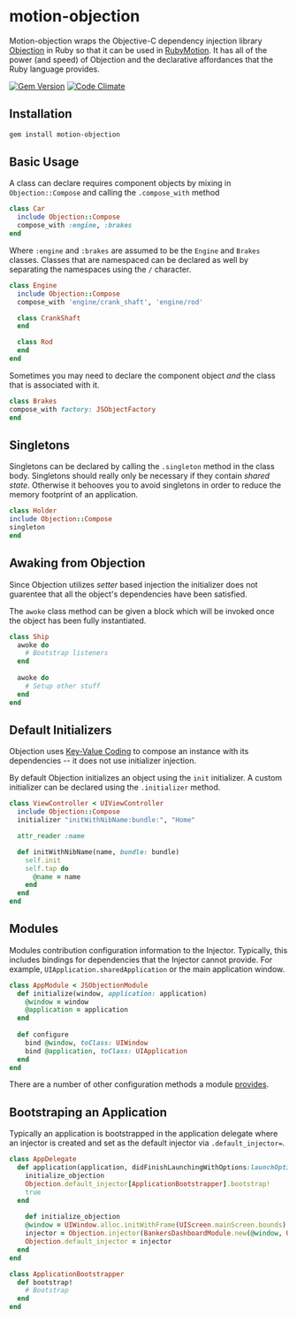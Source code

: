 motion-objection
================

Motion-objection wraps the Objective-C dependency injection library [Objection](https://github.com/atomicobject/objection) in Ruby so that it can be used in [RubyMotion](http://www.rubymotion.com/). It has all of the power (and speed) of Objection and the declarative affordances that the Ruby language provides.

<!-- [![Build Status](https://travis-ci.org/atomicobject/motion-objection.png)](https://travis-ci.org/atomicobject/motion-objection) -->
[![Gem Version](https://badge.fury.io/rb/motion-objection.png)](http://badge.fury.io/rb/motion-objection)
[![Code Climate](https://codeclimate.com/github/atomicobject/motion-objection.png)](https://codeclimate.com/github/atomicobject/motion-objection)

## Installation


```bash
gem install motion-objection
```

## Basic Usage

A class can declare requires component objects by mixing in <code>Objection::Compose</code> and calling the <code>.compose_with</code> method 

```ruby
class Car
  include Objection::Compose
  compose_with :engine, :brakes
end
```

Where <code>:engine</code> and <code>:brakes</code> are assumed to be the <code>Engine</code> and <code>Brakes</code> classes. Classes that are namespaced can be declared as well by separating the namespaces using the <code>/</code> character.

```ruby
class Engine
  include Objection::Compose
  compose_with 'engine/crank_shaft', 'engine/rod'

  class CrankShaft
  end 

  class Rod
  end
end
```

Sometimes you may need to declare the component object _and_ the class that is associated with it.

```ruby
class Brakes
compose_with factory: JSObjectFactory
end
```

## Singletons

Singletons can be declared by calling the <code>.singleton</code> method in the class body. Singletons should really only be necessary if they contain _shared state_. Otherwise it behooves you to avoid singletons in order to reduce the memory footprint of an application.

```ruby
class Holder
include Objection::Compose
singleton
end
```

## Awaking from Objection

Since Objection utilizes _setter_ based injection the initializer does not guarentee that all the object's dependencies have been satisfied.

The `awoke` class method can be given a block which will be invoked once the object has been fully instantiated.

```ruby
class Ship
  awoke do
    # Bootstrap listeners
  end
  
  awoke do
    # Setup other stuff
  end
end
```

## Default Initializers

Objection uses [Key-Value Coding](http://developer.apple.com/library/ios/documentation/Cocoa/Conceptual/KeyValueCoding/Articles/KeyValueCoding.html) to compose an instance with its dependencies -- it does not use initializer injection.

By default Objection initializes an object using the <code>init</code> initializer. A custom initializer can be declared using the <code>.initializer</code> method.

```ruby
class ViewController < UIViewController
  include Objection::Compose
  initializer "initWithNibName:bundle:", "Home"

  attr_reader :name

  def initWithNibName(name, bundle: bundle)
    self.init
    self.tap do
      @name = name
    end
  end
end
```

## Modules

Modules contribution configuration information to the Injector. Typically, this includes bindings for dependencies that the Injector cannot provide. For example, <code>UIApplication.sharedApplication</code> or the main application window.

```ruby
class AppModule < JSObjectionModule
  def initialize(window, application: application)
    @window = window
    @application = application
  end
  
  def configure
    bind @window, toClass: UIWindow
    bind @application, toClass: UIApplication
  end
end
```

There are a number of other configuration methods a module [provides](https://github.com/atomicobject/objection#modules).

## Bootstraping an Application

Typically an application is bootstrapped in the application delegate where an injector is created and set as the default injector via <code>.default_injector=</code>.

```ruby
class AppDelegate
  def application(application, didFinishLaunchingWithOptions:launchOptions)
    initialize_objection
    Objection.default_injector[ApplicationBootstrapper].bootstrap!
    true
  end
  
    def initialize_objection
    @window = UIWindow.alloc.initWithFrame(UIScreen.mainScreen.bounds)
    injector = Objection.injector(BankersDashboardModule.new(@window, UIApplication.sharedApplication))
    Objection.default_injector = injector
  end
end

class ApplicationBootstrapper
  def bootstrap!
    # Bootstrap
  end
end
```
